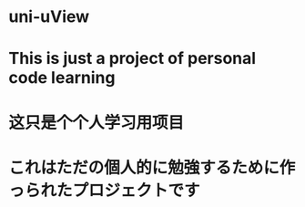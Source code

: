 # uni-uView
# This is just a project of personal code learning
# 这只是个个人学习用项目
# これはただの個人的に勉強するために作っられたプロジェクトです
